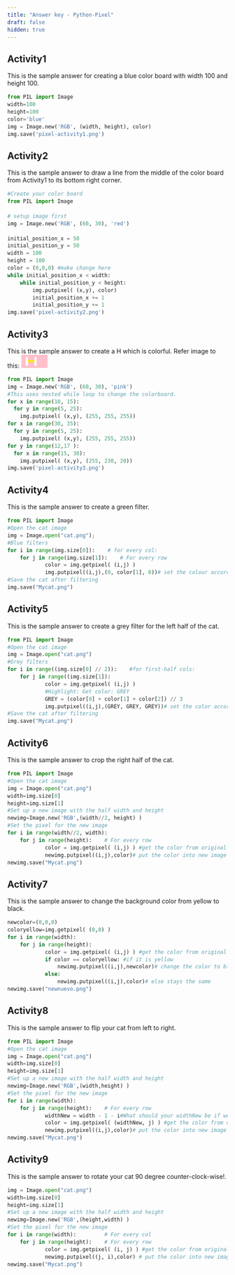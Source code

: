 ```yaml
---
title: "Answer key - Python-Pixel"
draft: false
hidden: true
---
```


## Activity1
This is the sample answer for creating a blue color board with width 100 and height 100.
```python
from PIL import Image
width=100
height=100
color='blue'
img = Image.new('RGB', (width, height), color)
img.save('pixel-activity1.png')
```

## Activity2
This is the sample answer to draw a line from the middle of the color board from Activity1 to its bottom right corner.
```python
#Create your color board
from PIL import Image

# setup image first
img = Image.new('RGB', (60, 30), 'red')

initial_position_x = 50
initial_position_y = 50
width = 100
height = 100
color = (0,0,0) #make change here
while initial_position_x < width:
    while initial_position_y < height:
        img.putpixel( (x,y), color)
        initial_position_x += 1
        initial_position_y += 1
img.save('pixel-activity2.png')
```

## Activity3
This is the sample answer to create a H which is colorful.
Refer image to this:
<img src="media/ac3sample.png">

```python
from PIL import Image
img = Image.new('RGB', (60, 30), 'pink')
#This uses nested while loop to change the colorboard.
for x in range(10, 15):
  for y in range(5, 25):
    img.putpixel( (x,y), (255, 255, 255))
for x in range(30, 35):
  for y in range(5, 25):
    img.putpixel( (x,y), (255, 255, 255))
for y in range(12,17 ):
  for x in range(15, 30):
    img.putpixel( (x,y), (255, 230, 20))
img.save('pixel-activity3.png')
```

## Activity4
This is the sample answer to create a green filter.
```python
from PIL import Image
#Open the cat image
img = Image.open("cat.png");
#Blue filters
for i in range(img.size[0]):    # for every col:
    for j in range(img.size[1]):    # For every row
            color = img.getpixel( (i,j) )
            img.putpixel((i,j),(0, color[1], 0))# set the colour accordingly
#Save the cat after filtering
img.save("Mycat.png")
```

## Activity5
This is the sample answer to create a grey filter for the left half of the cat.
```python
from PIL import Image
#Open the cat image
img = Image.open("cat.png")
#Grey filters
for i in range((img.size[0] // 2)):    #for first-half cols:
    for j in range((img.size[1]):    
            color = img.getpixel( (i,j) )
            #Highlight: Get color: GREY
            GREY = (color[0] + color[1] + color[2]) // 3
            img.putpixel((i,j),(GREY, GREY, GREY))# set the color accordingly
#Save the cat after filtering
img.save("Mycat.png")
```

## Activity6
This is the sample answer to crop the right half of the cat.
```python
from PIL import Image
#Open the cat image
img = Image.open("cat.png")
width=img.size[0]
height=img.size[1]
#Set up a new image with the half width and height
newimg=Image.new('RGB',(width//2, height) )
#Set the pixel for the new image
for i in range(width//2, width):    
    for j in range(height):    # For every row
            color = img.getpixel( (i,j) ) #get the color from original image
            newimg.putpixel((i,j),color)# put the color into new image
newimg.save("Mycat.png")
```

## Activity7
This is the sample answer to change the background color from yellow to black.
```python
newcolor=(0,0,0)
coloryellow=img.getpixel( (0,0) )
for i in range(width):    
    for j in range(height):    
            color = img.getpixel( (i,j) ) #get the color from original image
            if color == coloryellow: #if it is yellow
                newimg.putpixel((i,j),newcolor)# change the color to black
            else:
                newimg.putpixel((i,j),color)# else stays the same
newimg.save("newnuevo.png")
```

## Activity8
This is the sample answer to flip your cat from left to right.
```python
from PIL import Image
#Open the cat image
img = Image.open("cat.png")
width=img.size[0]
height=img.size[1]
#Set up a new image with the half width and height
newimg=Image.new('RGB',(width,height) )
#Set the pixel for the new image
for i in range(width):    
    for j in range(height):    # For every row
            widthNew = width - 1 - i#What should your widthNew be if we want to flip our image from left to right?
            color = img.getpixel( (widthNew, j) ) #get the color from original image
            newimg.putpixel((i,j),color)# put the color into new image
newimg.save("Mycat.png")
```

## Activity9
This is the sample answer to rotate your cat 90 degree counter-clock-wise!.
```python
img = Image.open("cat.png")
width=img.size[0]
height=img.size[1]
#Set up a new image with the half width and height
newimg=Image.new('RGB',(height,width) )
#Set the pixel for the new image
for i in range(width):         # For every col
    for j in range(height):    # For every row
            color = img.getpixel( (i, j) ) #get the color from original image
            newimg.putpixel((j, i),color) # put the color into new image
newimg.save("Mycat.png")
```

